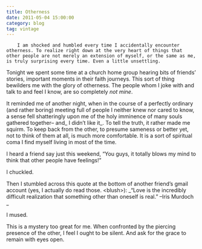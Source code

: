 ```yaml
---
title: Otherness
date: 2011-05-04 15:00:00
category: blog
tag: vintage
---
```

        I am shocked and humbled every time I accidentally encounter otherness. To realize right down at the very heart of things that other people are not merely an extension of myself, or the same as me, is truly surprising every time. Even a little unsettling.

Tonight we spent some time at a church home group hearing bits of friends’ stories, important moments in their faith journeys. This sort of thing bewilders me with the glory of otherness. The people whom I joke with and talk to and feel I know, are so completely _not mine_.

It reminded me of another night, when in the course of a perfectly ordinary (and rather boring) meeting full of people I neither knew nor cared to know, a sense fell shatteringly upon me of the holy imminence of many souls gathered together– and_ I didn’t like it_. To tell the truth, it rather made me squirm. To keep back from the other, to presume sameness or better yet, not to think of them at all, is much more comfortable. It is a sort of spiritual coma I find myself living in most of the time.

I heard a friend say just this weekend, “You guys, it totally blows my mind to think that other people have feelings!”

I chuckled.

Then I stumbled across this quote at the bottom of another friend’s gmail account (yes, I actually do read those. &lt;blush&gt;): _“Love is the incredibly difficult realization that something other than oneself is real.” –Iris Murdoch _

I mused.

This is a mystery too great for me. When confronted by the piercing presence of the other, I feel I ought to be silent. And ask for the grace to remain with eyes open.